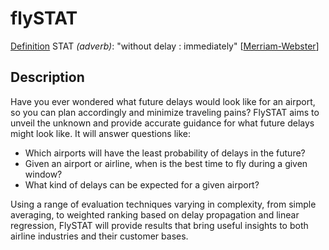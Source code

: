 # flySTAT

<ins>Definition</ins> STAT *(adverb)*: "without delay : immediately" \[[Merriam-Webster](https://www.merriam-webster.com/dictionary/stat)\]

## Description


Have you ever wondered what future delays would look like for an airport, so you can plan accordingly and minimize traveling pains?
FlySTAT aims to unveil the unknown and provide accurate guidance for what future delays might look like. It will answer questions like:
- Which airports will have the least probability of delays in the future?
- Given an airport or airline, when is the best time to fly during a given window?
- What kind of delays can be expected for a given airport?

Using a range of evaluation techniques varying in complexity, from simple averaging, to weighted ranking based on delay propagation and linear regression, FlySTAT will provide results that bring useful insights to both airline industries and their customer bases.
